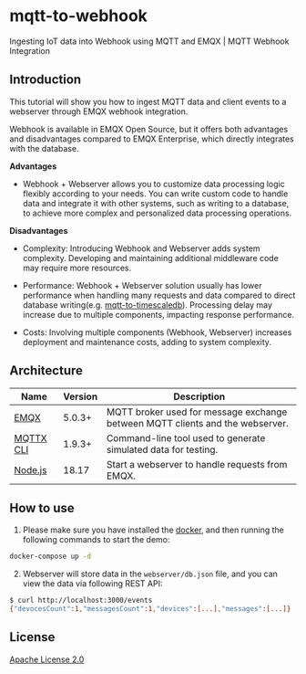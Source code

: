# mqtt-to-webhook

Ingesting IoT data into Webhook using MQTT and EMQX | MQTT Webhook Integration

## Introduction

This tutorial will show you how to ingest MQTT data and client events to a webserver through EMQX webhook integration.

Webhook is available in EMQX Open Source, but it offers both advantages and disadvantages compared to EMQX Enterprise, which directly integrates with the database.

**Advantages**

- Webhook + Webserver allows you to customize data processing logic flexibly according to your needs. You can write custom code to handle data and integrate it with other systems, such as writing to a database, to achieve more complex and personalized data processing operations.

**Disadvantages**

- Complexity: Introducing Webhook and Webserver adds system complexity. Developing and maintaining additional middleware code may require more resources.

- Performance: Webhook + Webserver solution usually has lower performance when handling many requests and data compared to direct database writing(e.g. [mqtt-to-timescaledb](https://github.com/emqx/mqtt-to-timescaledb)). Processing delay may increase due to multiple components, impacting response performance.

- Costs: Involving multiple components (Webhook, Webserver) increases deployment and maintenance costs, adding to system complexity.

## Architecture

| Name      | Version | Description                                                                      |
| --------- | ------- | -------------------------------------------------------------------------------- |
| [EMQX](https://www.emqx.io)      | 5.0.3+  | MQTT broker used for message exchange between MQTT clients and the webserver. |
| [MQTTX CLI](https://mqttx.app/cli) | 1.9.3+  | Command-line tool used to generate simulated data for testing.        |
| [Node.js](https://nodejs.org) | 18.17 | Start a webserver to handle requests from EMQX. |

## How to use

1. Please make sure you have installed the [docker](https://www.docker.com/), and then running the following commands to start the demo:

  ```bash
  docker-compose up -d
  ```

2. Webserver will store data in the `webserver/db.json` file, and you can view the data via following REST API:

  ```bash
  $ curl http://localhost:3000/events
  {"devocesCount":1,"messagesCount":1,"devices":[...],"messages":[...]}
  ```

## License

[Apache License 2.0](./LICENSE)
